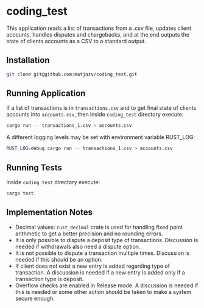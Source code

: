 # coding_test

This application reads a list of transactions from a .csv file, updates client accounts,
handles disputes and chargebacks, and at the end outputs the state of clients accounts as a CSV to a
standard output.

## Installation
```bash
git clone git@github.com:matjazv/coding_test.git
```

## Running Application
If a list of transactions is in `transactions.csv` and to get final state of clients accounts
into `accounts.csv`, then inside `coding_test` directory execute:
```bash
cargo run -- transactions_1.csv > accounts.csv
```
A different logging levels may be set with environment variable RUST_LOG:
```bash
RUST_LOG=debug cargo run -- transactions_1.csv > accounts.csv
```

## Running Tests
Inside `coding_test` directory execute:
```bash
cargo test
```

## Implementation Notes
* Decimal values: `rust_decimal` crate is used for handling fixed point arithmetic to get a better 
  precision and no rounding errors.
* It is only possible to dispute a deposit type of transactions. Discussion is needed if withdrawals
  also need a dispute option.
* It is not possible to dispute a transaction multiple times. Discussion is needed if this should be
  an option.
* If client does not exist a new entry is added regarding type of transaction. A discussion is needed
  if a new entry is added only if a transaction type is deposit.
* Overflow checks are enabled in Release mode. A discussion is needed if this is needed or some other
  action should be taken to make a system secure enough.

